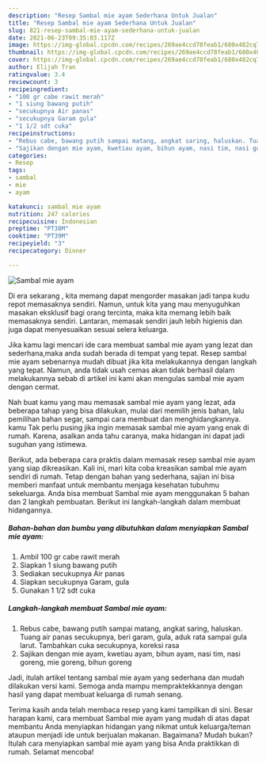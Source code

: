 ```yaml
---
description: "Resep Sambal mie ayam Sederhana Untuk Jualan"
title: "Resep Sambal mie ayam Sederhana Untuk Jualan"
slug: 821-resep-sambal-mie-ayam-sederhana-untuk-jualan
date: 2021-06-23T09:35:03.117Z
image: https://img-global.cpcdn.com/recipes/269ae4ccd78feab1/680x482cq70/sambal-mie-ayam-foto-resep-utama.jpg
thumbnail: https://img-global.cpcdn.com/recipes/269ae4ccd78feab1/680x482cq70/sambal-mie-ayam-foto-resep-utama.jpg
cover: https://img-global.cpcdn.com/recipes/269ae4ccd78feab1/680x482cq70/sambal-mie-ayam-foto-resep-utama.jpg
author: Elijah Tran
ratingvalue: 3.4
reviewcount: 3
recipeingredient:
- "100 gr cabe rawit merah"
- "1 siung bawang putih"
- "secukupnya Air panas"
- "secukupnya Garam gula"
- "1 1/2 sdt cuka"
recipeinstructions:
- "Rebus cabe, bawang putih sampai matang, angkat saring, haluskan. Tuang air panas secukupnya, beri garam, gula, aduk rata sampai gula larut. Tambahkan cuka secukupnya, koreksi rasa"
- "Sajikan dengan mie ayam, kwetiau ayam, bihun ayam, nasi tim, nasi goreng, mie goreng, bihun goreng"
categories:
- Resep
tags:
- sambal
- mie
- ayam

katakunci: sambal mie ayam 
nutrition: 247 calories
recipecuisine: Indonesian
preptime: "PT38M"
cooktime: "PT39M"
recipeyield: "3"
recipecategory: Dinner

---
```



![Sambal mie ayam](https://img-global.cpcdn.com/recipes/269ae4ccd78feab1/680x482cq70/sambal-mie-ayam-foto-resep-utama.jpg)

Di era  sekarang , kita memang dapat mengorder masakan jadi tanpa kudu repot memasaknya sendiri. Namun, untuk kita yang mau menyuguhkan masakan eksklusif bagi orang tercinta, maka kita memang lebih baik memasaknya sendiri. Lantaran, memasak sendiri jauh lebih higienis dan juga dapat menyesuaikan sesuai selera keluarga.

Jika kamu lagi mencari ide cara membuat sambal mie ayam yang lezat dan sederhana,maka anda sudah berada di tempat yang tepat. Resep sambal mie ayam  sebenarnya mudah dibuat jika kita melakukannya dengan langkah yang tepat. Namun, anda tidak usah cemas akan tidak berhasil dalam melakukannya 
sebab di artikel ini kami akan mengulas sambal mie ayam dengan cermat.  



Nah buat kamu yang mau memasak sambal mie ayam yang lezat, ada beberapa tahap yang bisa dilakukan, mulai dari memilih jenis bahan, lalu pemilihan bahan segar, sampai cara membuat dan menghidangkannya. kamu Tak perlu pusing jika ingin memasak sambal mie ayam yang enak di rumah. Karena, asalkan anda  tahu caranya, maka hidangan ini dapat jadi suguhan yang istimewa.

Berikut, ada beberapa cara praktis  dalam memasak resep sambal mie ayam yang siap dikreasikan. Kali ini, mari kita coba kreasikan sambal mie ayam sendiri di rumah. Tetap dengan bahan yang sederhana, sajian ini bisa memberi manfaat untuk membantu menjaga kesehatan tubuhmu sekeluarga. Anda bisa membuat Sambal mie ayam menggunakan 5 bahan dan 2 langkah pembuatan. Berikut ini langkah-langkah dalam membuat hidangannya.

<!--inarticleads1-->

##### Bahan-bahan dan bumbu yang dibutuhkan dalam menyiapkan Sambal mie ayam:

1. Ambil 100 gr cabe rawit merah
1. Siapkan 1 siung bawang putih
1. Sediakan secukupnya Air panas
1. Siapkan secukupnya Garam, gula
1. Gunakan 1 1/2 sdt cuka




<!--inarticleads2-->

##### Langkah-langkah membuat Sambal mie ayam:

1. Rebus cabe, bawang putih sampai matang, angkat saring, haluskan. Tuang air panas secukupnya, beri garam, gula, aduk rata sampai gula larut. Tambahkan cuka secukupnya, koreksi rasa
1. Sajikan dengan mie ayam, kwetiau ayam, bihun ayam, nasi tim, nasi goreng, mie goreng, bihun goreng




Jadi, itulah artikel tentang  sambal mie ayam  yang sederhana dan mudah dilakukan versi kami. Semoga anda mampu mempraktekkannya dengan hasil yang dapat membuat keluarga di rumah senang. 

Terima kasih anda telah membaca resep yang kami tampilkan di sini. Besar harapan kami, cara membuat  Sambal mie ayam yang mudah di atas dapat membantu Anda menyiapkan hidangan yang nikmat untuk keluarga/teman ataupun menjadi ide untuk berjualan makanan. Bagaimana? Mudah bukan? Itulah cara menyiapkan sambal mie ayam yang bisa Anda praktikkan di rumah. Selamat mencoba!

